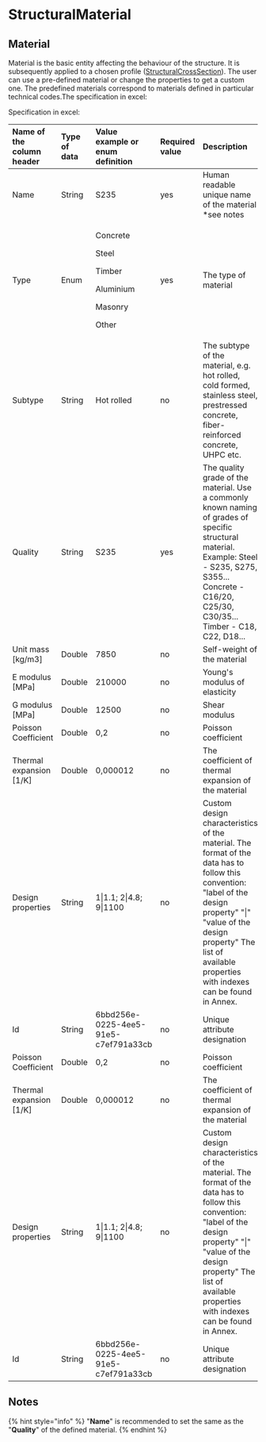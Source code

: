 # StructuralMaterial

## Material

Material is the basic entity affecting the behaviour of the structure. It is subsequently applied to a chosen profile \([StructuralCrossSection](structuralcrosssection.md)\). The user can use a pre-defined material or change the properties to get a custom one. The predefined materials correspond to materials defined in particular technical codes.The specification in excel:

Specification in excel:

<table>
  <thead>
    <tr>
      <th style="text-align:left">Name of the column header</th>
      <th style="text-align:left">Type of data</th>
      <th style="text-align:left">Value example or enum definition</th>
      <th style="text-align:left">Required value</th>
      <th style="text-align:left">Description</th>
    </tr>
  </thead>
  <tbody>
    <tr>
      <td style="text-align:left">Name</td>
      <td style="text-align:left">String</td>
      <td style="text-align:left">S235</td>
      <td style="text-align:left">yes</td>
      <td style="text-align:left">Human readable unique name of the material *see notes</td>
    </tr>
    <tr>
      <td style="text-align:left">Type</td>
      <td style="text-align:left">Enum</td>
      <td style="text-align:left">
        <p>Concrete</p>
        <p>Steel</p>
        <p>Timber</p>
        <p>Aluminium</p>
        <p>Masonry</p>
        <p>Other</p>
      </td>
      <td style="text-align:left">yes</td>
      <td style="text-align:left">The type of material</td>
    </tr>
    <tr>
      <td style="text-align:left">Subtype</td>
      <td style="text-align:left">String</td>
      <td style="text-align:left">Hot rolled</td>
      <td style="text-align:left">no</td>
      <td style="text-align:left">The subtype of the material, e.g. hot rolled, cold formed, stainless steel,
        prestressed concrete, fiber-reinforced concrete, UHPC etc.</td>
    </tr>
    <tr>
      <td style="text-align:left">Quality</td>
      <td style="text-align:left">String</td>
      <td style="text-align:left">S235</td>
      <td style="text-align:left">yes</td>
      <td style="text-align:left">The quality grade of the material. Use a commonly known naming of grades
        of specific structural material. Example: Steel - S235, S275, S355... Concrete
        - C16/20, C25/30, C30/35... Timber - C18, C22, D18...</td>
    </tr>
    <tr>
      <td style="text-align:left">Unit mass [kg/m3]</td>
      <td style="text-align:left">Double</td>
      <td style="text-align:left">7850</td>
      <td style="text-align:left">no</td>
      <td style="text-align:left">Self-weight of the material</td>
    </tr>
    <tr>
      <td style="text-align:left">E modulus [MPa]</td>
      <td style="text-align:left">Double</td>
      <td style="text-align:left">210000</td>
      <td style="text-align:left">no</td>
      <td style="text-align:left">Young&apos;s modulus of elasticity</td>
    </tr>
    <tr>
      <td style="text-align:left">G modulus [MPa]</td>
      <td style="text-align:left">Double</td>
      <td style="text-align:left">12500</td>
      <td style="text-align:left">no</td>
      <td style="text-align:left">Shear modulus</td>
    </tr>
    <tr>
      <td style="text-align:left">Poisson Coefficient</td>
      <td style="text-align:left">Double</td>
      <td style="text-align:left">0,2</td>
      <td style="text-align:left">no</td>
      <td style="text-align:left">Poisson coefficient</td>
    </tr>
    <tr>
      <td style="text-align:left">Thermal expansion [1/K]</td>
      <td style="text-align:left">Double</td>
      <td style="text-align:left">0,000012</td>
      <td style="text-align:left">no</td>
      <td style="text-align:left">The coefficient of thermal expansion of the material</td>
    </tr>
    <tr>
      <td style="text-align:left">Design properties</td>
      <td style="text-align:left">String</td>
      <td style="text-align:left">1|1.1; 2|4.8; 9|1100</td>
      <td style="text-align:left">no</td>
      <td style="text-align:left">Custom design characteristics of the material. The format of the data
        has to follow this convention: &quot;label of the design property&quot;
        &quot;|&quot; &quot;value of the design property&quot; The list of available
        properties with indexes can be found in Annex.</td>
    </tr>
    <tr>
      <td style="text-align:left">Id</td>
      <td style="text-align:left">String</td>
      <td style="text-align:left">6bbd256e-0225-4ee5-91e5-c7ef791a33cb</td>
      <td style="text-align:left">no</td>
      <td style="text-align:left">Unique attribute designation</td>
    </tr>
    <tr>
      <td style="text-align:left">Poisson Coefficient</td>
      <td style="text-align:left">Double</td>
      <td style="text-align:left">0,2</td>
      <td style="text-align:left">no</td>
      <td style="text-align:left">Poisson coefficient</td>
    </tr>
    <tr>
      <td style="text-align:left">Thermal expansion [1/K]</td>
      <td style="text-align:left">Double</td>
      <td style="text-align:left">0,000012</td>
      <td style="text-align:left">no</td>
      <td style="text-align:left">The coefficient of thermal expansion of the material</td>
    </tr>
    <tr>
      <td style="text-align:left">Design properties</td>
      <td style="text-align:left">String</td>
      <td style="text-align:left">1|1.1; 2|4.8; 9|1100</td>
      <td style="text-align:left">no</td>
      <td style="text-align:left">Custom design characteristics of the material. The format of the data
        has to follow this convention: &quot;label of the design property&quot;
        &quot;|&quot; &quot;value of the design property&quot; The list of available
        properties with indexes can be found in Annex.</td>
    </tr>
    <tr>
      <td style="text-align:left">Id</td>
      <td style="text-align:left">String</td>
      <td style="text-align:left">6bbd256e-0225-4ee5-91e5-c7ef791a33cb</td>
      <td style="text-align:left">no</td>
      <td style="text-align:left">Unique attribute designation</td>
    </tr>
  </tbody>
</table>

## Notes

{% hint style="info" %}
"**Name**" is recommended to set the same as the "**Quality**" of the defined material.
{% endhint %}


